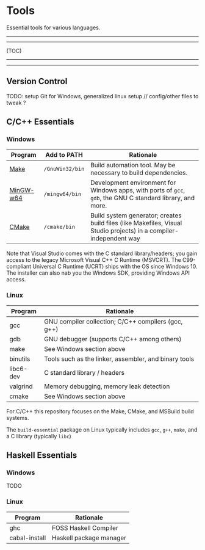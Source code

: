 # Tools

Essential tools for various languages.

---
---

(TOC)

---
---

## Version Control

TODO: setup Git for Windows, generalized linux setup
// config/other files to tweak ?

## C/C++ Essentials
### Windows

| Program | Add to PATH | Rationale |
| ------- | ----------- | --------- |
| [Make](https://gnuwin32.sourceforge.net/packages/make.htm) | `/GnuWin32/bin` | Build automation tool. May be necessary to build dependencies.                                                     |
| [MinGW-w64](https://winlibs.com/)                          | `/mingw64/bin`  | Development environment for Windows apps, with ports of `gcc`, `gdb`, the GNU C standard library, and more.                                    |
| [CMake](https://cmake.org/download/)                       | `/cmake/bin`    | Build system generator; creates build files (like Makefiles, Visual Studio projects) in a compiler-independent way |

Note that Visual Studio comes with the C standard library/headers; you gain access to the legacy Microsoft Visual C++ C Runtime (MSVCRT). The C99-compliant Universal C Runtime (UCRT) ships with the OS since Windows 10. The installer can also nab you the Windows SDK, providing Windows API access.

### Linux

| Program   | Rationale                                             |
| --------- | ----------------------------------------------------- |
| gcc       | GNU compiler collection; C/C++ compilers (gcc, g++)   |
| gdb       | GNU debugger (supports C/C++ among others)            |
| make      | See Windows section above                             |
| binutils  | Tools such as the linker, assembler, and binary tools |
| libc6-dev | C standard library / headers                          |
| valgrind  | Memory debugging, memory leak detection               |
| cmake     | See Windows section above                             |

For C/C++ this repository focuses on the Make, CMake, and MSBuild build systems.

The `build-essential` package on Linux typically includes `gcc`, `g++`, `make`, and a C library (typically `libc`)

## Haskell Essentials
### Windows

TODO

### Linux

| Program       | Rationale               |
| ------------- | ----------------------- |
| ghc           | FOSS Haskell Compiler   |
| cabal-install | Haskell package manager |

